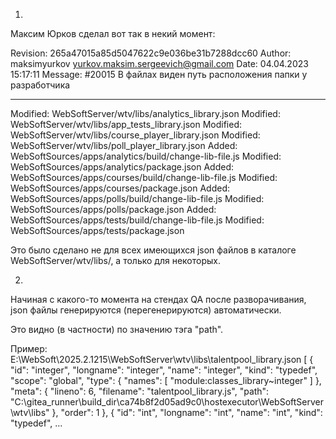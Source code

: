 1.
Максим Юрков сделал вот так в некий момент:

Revision: 265a47015a85d5047622c9e036be31b7288dcc60
Author: maksimyurkov <yurkov.maksim.sergeevich@gmail.com>
Date: 04.04.2023 15:17:11
Message:
#20015 В файлах виден путь расположения папки у разработчика

----
Modified: WebSoftServer/wtv/libs/analytics_library.json
Modified: WebSoftServer/wtv/libs/app_tests_library.json
Modified: WebSoftServer/wtv/libs/course_player_library.json
Modified: WebSoftServer/wtv/libs/poll_player_library.json
Added: WebSoftSources/apps/analytics/build/change-lib-file.js
Modified: WebSoftSources/apps/analytics/package.json
Added: WebSoftSources/apps/courses/build/change-lib-file.js
Modified: WebSoftSources/apps/courses/package.json
Added: WebSoftSources/apps/polls/build/change-lib-file.js
Modified: WebSoftSources/apps/polls/package.json
Added: WebSoftSources/apps/tests/build/change-lib-file.js
Modified: WebSoftSources/apps/tests/package.json

Это было сделано не для всех имеющихся json файлов в каталоге WebSoftServer/wtv/libs/, а только для некоторых.


2.
Начиная с какого-то момента на стендах QA после разворачивания, json файлы генерируются (перегенерируются) автоматически.

Это видно (в частности) по значению тэга "path".

Пример:
E:\WebSoft\2025.2.1215\WebSoftServer\wtv\libs\talentpool_library.json
[
  {
    "id": "integer",
    "longname": "integer",
    "name": "integer",
    "kind": "typedef",
    "scope": "global",
    "type": {
      "names": [
        "module:classes_library~integer"
      ]
    },
    "meta": {
      "lineno": 6,
      "filename": "talentpool_library.js",
      "path": "C:\\gitea_runner\\build_dir\\ca74b8f2d05ad9c0\\hostexecutor\\WebSoftServer\\wtv\\libs"
    },
    "order": 1
  },
  {
    "id": "int",
    "longname": "int",
    "name": "int",
    "kind": "typedef",
    ...